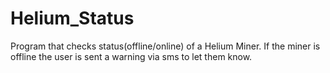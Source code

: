 # Helium_Status
Program that checks status(offline/online) of a Helium Miner. If the miner is offline the user is sent a warning via sms to let them know.

